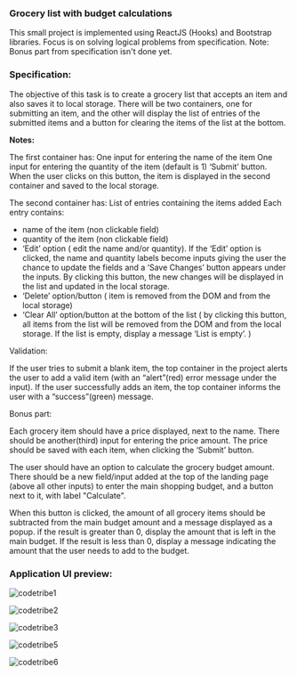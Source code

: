 ### Grocery list with budget calculations

This small project is implemented using ReactJS (Hooks) and Bootstrap libraries. Focus is on solving logical problems from specification.
Note: Bonus part from specification isn't done yet.

### Specification:
The objective of this task  is to create a grocery list that accepts an item and also saves it to local storage. There will be two containers, one for submitting an item, and the other will display the list of entries of the submitted items and a button for clearing the items of the list at the bottom.

**Notes:**

The first container has:
One input for entering the name of the item
One input for entering the quantity of the item  (default is 1)
‘Submit’ button. When the user clicks on this button, the item is displayed in the second container and saved to the local storage. 


The second container has:
List of entries containing the items added
Each entry contains: 
- name of the item (non clickable field)
- quantity of the item (non clickable field)
- ‘Edit’ option ( edit the name and/or quantity). If the ‘Edit’ option is clicked, the name and quantity labels become inputs giving the user the chance to update the fields and a ‘Save Changes’ button appears under the inputs. By clicking this button, the new changes will be displayed in the list and updated in the local storage.
- ‘Delete’ option/button ( item is removed from the DOM and from the local storage)
- ‘Clear All’ option/button at the bottom of the list ( by clicking this button, all items from the list will be removed from the DOM and from the local storage. If the list is empty, display a message ‘List is empty’. )

Validation: 


If the user tries to submit a blank item, the top container in the project alerts the user to add a valid item (with an “alert”(red) error message under the input). 
If the user successfully adds an item, the top container informs the user with a “success”(green) message.


Bonus part: 

Each grocery item should have a price displayed, next to the name.
There should be another(third) input for entering the price amount. The price should be saved with each item, when clicking the ‘Submit’ button.

The user should have an option to calculate the grocery budget amount. There should be a new field/input added at the top of the landing page (above all other inputs) to enter the main shopping budget, and a button next to it, with label "Calculate".


When this button is clicked, the amount of all grocery items should be subtracted from the main budget amount and a message displayed as a popup.
if the result is greater than 0, display the amount that is left in the main budget.
If the result is less than 0, display a message indicating the amount that the user needs to add to the budget.

### Application UI preview:

![codetribe1](https://user-images.githubusercontent.com/76042091/236645296-d0a90cb8-7360-417d-b538-d7d457d4108c.jpg)

![codetribe2](https://user-images.githubusercontent.com/76042091/236645297-9ffea5ae-4ee3-404d-a279-c5d8baa4215f.jpg)

![codetribe3](https://user-images.githubusercontent.com/76042091/236645298-edd9fe58-9d9c-49eb-b044-ac1f3a460c55.jpg)

![codetribe5](https://user-images.githubusercontent.com/76042091/236645295-6ffa8323-dab0-4965-aa00-a80f3e90c4b9.jpg)

![codetribe6](https://user-images.githubusercontent.com/76042091/236645725-3738e5bc-791d-4544-b0c2-e2f15727372d.jpg)
